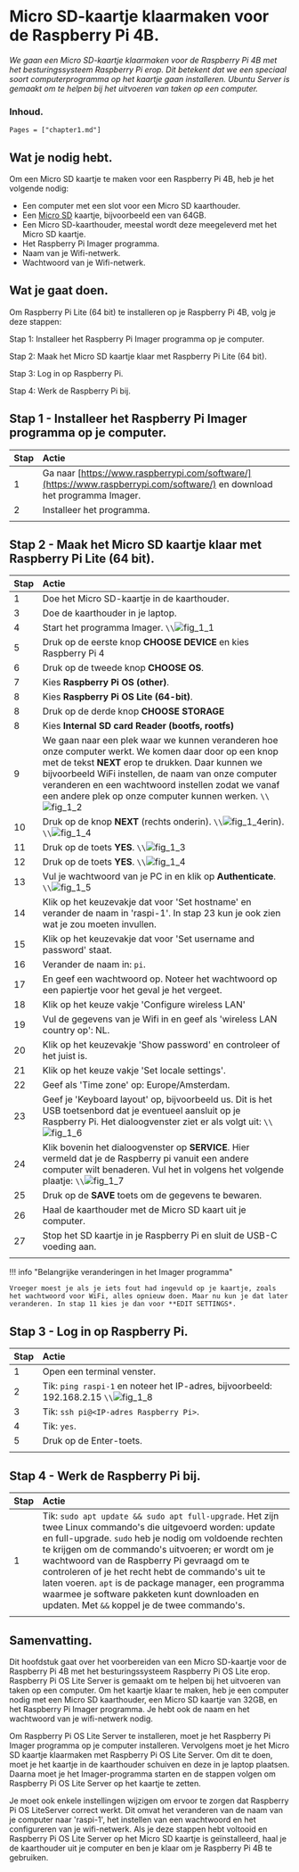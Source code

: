 # Micro SD-kaartje klaarmaken voor de Raspberry Pi 4B.

*We gaan een Micro SD-kaartje klaarmaken voor de Raspberry Pi 4B met het besturingssysteem Raspberry Pi erop. Dit betekent dat we een speciaal soort computerprogramma op het kaartje gaan installeren. Ubuntu Server is gemaakt om te helpen bij het uitvoeren van taken op een computer.*

### Inhoud.

```@contents
Pages = ["chapter1.md"]
```

## Wat je nodig hebt.

Om een Micro SD kaartje te maken voor een Raspberry Pi 4B, heb je het volgende nodig:

- Een computer met een slot voor een Micro SD kaarthouder.
- Een [Micro SD](https://elektronicavoorjou.nl/product/transcend-micro-sd-rpi-os/) kaartje, bijvoorbeeld een van 64GB.
- Een Micro SD-kaarthouder, meestal wordt deze meegeleverd met het Micro SD kaartje.
- Het Raspberry Pi Imager programma.
- Naam van je Wifi-netwerk.
- Wachtwoord van je Wifi-netwerk.

## Wat je gaat doen.

Om Raspberry Pi Lite (64 bit) te installeren op je Raspberry Pi 4B, volg je deze stappen:

Stap 1: Installeer het Raspberry Pi Imager programma op je computer.

Stap 2: Maak het Micro SD kaartje klaar met Raspberry Pi Lite (64 bit).

Stap 3: Log in op Raspberry Pi.

Stap 4: Werk de Raspberry Pi bij.

## Stap 1 - Installeer het Raspberry Pi Imager programma op je computer.

|Stap        | Actie      |
|:---------- | :---------- |
| 1 | Ga naar [https://www.raspberrypi.com/software/](https://www.raspberrypi.com/software/) en download het programma Imager. |
| 2 | Installeer het programma. |
||

## Stap 2 - Maak het Micro SD kaartje klaar met Raspberry Pi Lite (64 bit).

|Stap        | Actie      |
|:---------- | :---------- |
| 1 | Doe het Micro SD-kaartje in de kaarthouder. |
| 3 | Doe de kaarthouder in je laptop. |
| 4 | Start het programma Imager. ``\\``![fig_1_1](assets/fig_1_1.png) |
| 5 | Druk op de eerste knop **CHOOSE DEVICE** en kies Raspberry Pi 4|
| 6 | Druk op de tweede knop **CHOOSE OS**. |
| 7 | Kies **Raspberry Pi OS (other)**. |
| 8 | Kies **Raspberry Pi OS Lite (64-bit)**. |
| 8 | Druk op de derde knop **CHOOSE STORAGE**
| 8 | Kies **Internal SD card Reader (bootfs, rootfs)** |
| 9 | We gaan naar een plek waar we kunnen veranderen hoe onze computer werkt. We komen daar door op een knop met de tekst **NEXT** erop te drukken. Daar kunnen we bijvoorbeeld WiFi instellen, de naam van onze computer veranderen en een wachtwoord instellen zodat we vanaf een andere plek op onze computer kunnen werken. ``\\``![fig_1_2](assets/fig_1_2.png) |
| 10 | Druk op de knop **NEXT** (rechts onderin). ``\\``![fig_1_4](assets/fig_1_4.png)erin). ``\\``![fig_1_4](assets/fig_1_4.png)|
| 11 | Druk op de toets **YES**. ``\\``![fig_1_3](assets/fig_1_3.png) |
| 12 | Druk op de toets **YES**. ``\\``![fig_1_4](assets/fig_1_4.png) |
| 13 | Vul je wachtwoord van je PC in en klik op **Authenticate**. ``\\``![fig_1_5](assets/fig_1_5.png) |
| 14 | Klik op het keuzevakje dat voor 'Set hostname' en verander de naam in 'raspi-1'. In stap 23 kun je ook zien wat je zou moeten invullen. |
| 15 | Klik op het keuzevakje dat voor 'Set username and password' staat. |
| 16 | Verander de naam in: `pi`. |
| 17 | En geef een wachtwoord op. Noteer het wachtwoord op een papiertje voor het geval je het vergeet. |
| 18 | Klik op het keuze vakje 'Configure wireless LAN' |
| 19 | Vul de gegevens van je Wifi in en geef als 'wireless LAN country op': NL. |
| 20 | Klik op het keuzevakje 'Show password' en controleer of het juist is. |
| 21 | Klik op het keuze vakje 'Set locale settings'. |
| 22 | Geef als 'Time zone' op: Europe/Amsterdam. |
| 23 | Geef je 'Keyboard layout' op, bijvoorbeeld us. Dit is het USB toetsenbord dat je eventueel aansluit op je Raspberry Pi. Het dialoogvenster ziet er als volgt uit: ``\\``![fig_1_6](assets/fig_1_6.png) |
| 24 | Klik bovenin het dialoogvenster op **SERVICE**. Hier vermeld dat je de Raspberry pi vanuit een andere computer wilt benaderen. Vul het in volgens het volgende plaatje: ``\\``![fig_1_7](assets/fig_1_7.png) |
| 25 | Druk op de **SAVE** toets om de gegevens te bewaren. 
| 26 | Haal de kaarthouder met de Micro SD kaart uit je computer. |
| 27 | Stop het SD kaartje in je Raspberry Pi en sluit de USB-C voeding aan. |
||

!!! info "Belangrijke veranderingen in het Imager programma"
   
    Vroeger moest je als je iets fout had ingevuld op je kaartje, zoals het wachtwoord voor WiFi, alles opnieuw doen. Maar nu kun je dat later veranderen. In stap 11 kies je dan voor **EDIT SETTINGS*. 
    
## Stap 3 - Log in op Raspberry Pi.

|Stap        | Actie      |
|:---------- | :---------- |
| 1 | Open een terminal venster. |
| 2 | Tik: `ping raspi-1` en noteer het IP-adres, bijvoorbeeld: 192.168.2.15 ``\\``![fig_1_8](assets/fig_1_8.png) |
| 3 | Tik: `ssh pi@<IP-adres Raspberry Pi>`. |
| 4 | Tik: `yes`. |
| 5 | Druk op de Enter-toets. |
||


## Stap 4 - Werk de Raspberry Pi bij.

|Stap        | Actie      |
|:---------- | :---------- |
| 1 | Tik: `sudo apt update && sudo apt full-upgrade`. Het zijn twee Linux commando's die uitgevoerd worden: update en full-upgrade. `sudo` heb je nodig om voldoende rechten te krijgen om de commando's uitvoeren; er wordt om je wachtwoord van de Raspberry Pi gevraagd om te controleren of je het recht hebt de commando's uit te laten voeren. `apt` is de package manager, een programma waarmee je software pakketen kunt downloaden en updaten. Met `&&` koppel je de twee commando's. |
||

## Samenvatting.

Dit hoofdstuk gaat over het voorbereiden van een Micro SD-kaartje voor de Raspberry Pi 4B met het besturingssysteem Raspberry Pi OS Lite erop. Raspberry Pi OS Lite Server is gemaakt om te helpen bij het uitvoeren van taken op een computer. Om het kaartje klaar te maken, heb je een computer nodig met een Micro SD kaarthouder, een Micro SD kaartje van 32GB, en het Raspberry Pi Imager programma. Je hebt ook de naam en het wachtwoord van je wifi-netwerk nodig.

Om Raspberry Pi OS Lite Server te installeren, moet je het Raspberry Pi Imager programma op je computer installeren. Vervolgens moet je het Micro SD kaartje klaarmaken met Raspberry Pi OS Lite Server. Om dit te doen, moet je het kaartje in de kaarthouder schuiven en deze in je laptop plaatsen. Daarna moet je het Imager-programma starten en de stappen volgen om Raspberry Pi OS Lite Server op het kaartje te zetten.

Je moet ook enkele instellingen wijzigen om ervoor te zorgen dat Raspberry Pi OS LiteServer correct werkt. Dit omvat het veranderen van de naam van je computer naar 'raspi-1', het instellen van een wachtwoord en het configureren van je wifi-netwerk. Als je deze stappen hebt voltooid en Raspberry Pi OS Lite Server op het Micro SD kaartje is geïnstalleerd, haal je de kaarthouder uit je computer en ben je klaar om je Raspberry Pi 4B te gebruiken.